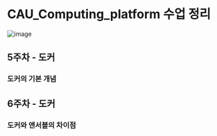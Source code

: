 # CAU_Computing_platform 수업 정리

![image](https://user-images.githubusercontent.com/50629716/115188842-7d692400-a120-11eb-8211-a1446e2d0677.png)

## 5주차 - 도커  
### 도커의 기본 개념

## 6주차 - 도커
### 도커와 앤서블의 차이점
